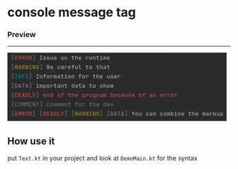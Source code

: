 # console message tag

### Preview

--- 
![preview.png](.assetREADME/preview.png)

## How use it 

put `Text.kt` in your project 
and look at `DemoMain.kt` for the syntax

